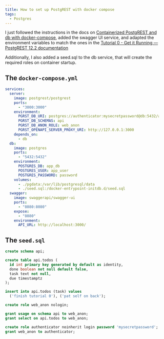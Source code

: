 ```yaml
---
title: How to set up PostgREST with docker compose
tags:
  - Postgres
---
```


I just followed the instructions in the docs on [Containerized PostgREST and db with docker-compose](https://docs.postgrest.org/en/v12/explanations/install.html#containerized-postgrest-and-db-with-docker-compose),
added the swagger UI service, and adapted the environment variables to match the ones in the [Tutorial 0 - Get it Running — PostgREST 12.2 documentation](https://docs.postgrest.org/en/v12/tutorials/tut0.html)

Additionally, I also added a seed.sql to the db service, that will create the required roles on container startup.

## The `docker-compose.yml`

```yaml
services:
  server:
    image: postgrest/postgrest
    ports:
      - "3000:3000"
    environment:
      PGRST_DB_URI: postgres://authenticator:mysecretpassword@db:5432/app_db
      PGRST_DB_SCHEMAS: api
      PGRST_DB_ANON_ROLE: web_anon
      PGRST_OPENAPI_SERVER_PROXY_URI: http://127.0.0.1:3000
    depends_on:
      - db
  db:
    image: postgres
    ports:
      - "5432:5432"
    environment:
      POSTGRES_DB: app_db
      POSTGRES_USER: app_user
      POSTGRES_PASSWORD: password
    volumes:
      - ./pgdata:/var/lib/postgresql/data
      - ./seed.sql:/docker-entrypoint-initdb.d/seed.sql
  swagger:
    image: swaggerapi/swagger-ui
    ports:
      - "8080:8080"
    expose:
      - "8080"
    environment:
      API_URL: http://localhost:3000/
```

## The `seed.sql`

```sql
create schema api;

create table api.todos (
  id int primary key generated by default as identity,
  done boolean not null default false,
  task text not null,
  due timestamptz
);

insert into api.todos (task) values
  ('finish tutorial 0'), ('pat self on back');

create role web_anon nologin;

grant usage on schema api to web_anon;
grant select on api.todos to web_anon;

create role authenticator noinherit login password 'mysecretpassword';
grant web_anon to authenticator;
```
